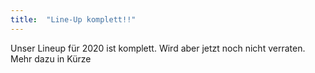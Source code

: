 ```yaml
---
title:  "Line-Up komplett!!"
---
```


Unser Lineup für 2020 ist komplett. 
Wird aber jetzt noch nicht verraten. 
Mehr dazu in Kürze